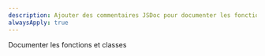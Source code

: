 ```yaml
---
description: Ajouter des commentaires JSDoc pour documenter les fonctions et classes.
alwaysApply: true
---
```


Documenter les fonctions et classes